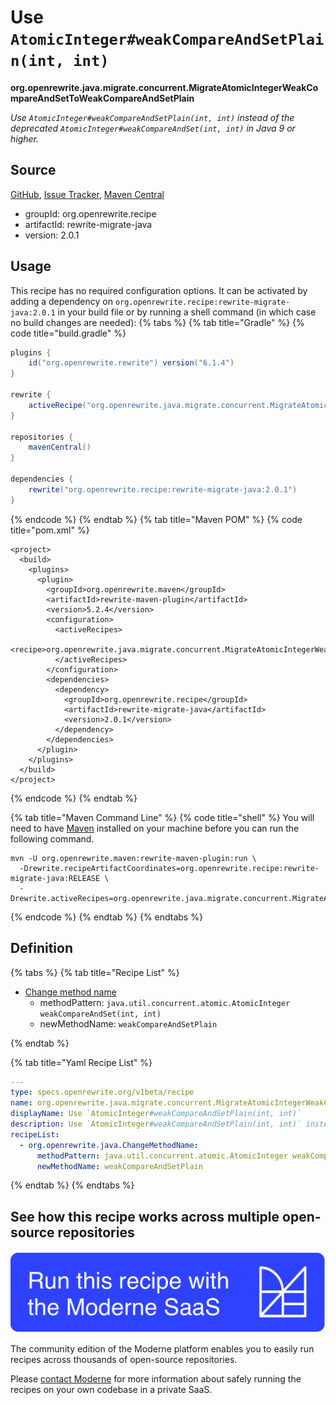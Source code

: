 # Use `AtomicInteger#weakCompareAndSetPlain(int, int)`

**org.openrewrite.java.migrate.concurrent.MigrateAtomicIntegerWeakCompareAndSetToWeakCompareAndSetPlain**

_Use `AtomicInteger#weakCompareAndSetPlain(int, int)` instead of the deprecated `AtomicInteger#weakCompareAndSet(int, int)` in Java 9 or higher._

## Source

[GitHub](https://github.com/openrewrite/rewrite-migrate-java/blob/main/src/main/resources/META-INF/rewrite/java-concurrent-apis.yml), [Issue Tracker](https://github.com/openrewrite/rewrite-migrate-java/issues), [Maven Central](https://central.sonatype.com/artifact/org.openrewrite.recipe/rewrite-migrate-java/2.0.1/jar)

* groupId: org.openrewrite.recipe
* artifactId: rewrite-migrate-java
* version: 2.0.1


## Usage

This recipe has no required configuration options. It can be activated by adding a dependency on `org.openrewrite.recipe:rewrite-migrate-java:2.0.1` in your build file or by running a shell command (in which case no build changes are needed): 
{% tabs %}
{% tab title="Gradle" %}
{% code title="build.gradle" %}
```groovy
plugins {
    id("org.openrewrite.rewrite") version("6.1.4")
}

rewrite {
    activeRecipe("org.openrewrite.java.migrate.concurrent.MigrateAtomicIntegerWeakCompareAndSetToWeakCompareAndSetPlain")
}

repositories {
    mavenCentral()
}

dependencies {
    rewrite("org.openrewrite.recipe:rewrite-migrate-java:2.0.1")
}
```
{% endcode %}
{% endtab %}
{% tab title="Maven POM" %}
{% code title="pom.xml" %}
```markup
<project>
  <build>
    <plugins>
      <plugin>
        <groupId>org.openrewrite.maven</groupId>
        <artifactId>rewrite-maven-plugin</artifactId>
        <version>5.2.4</version>
        <configuration>
          <activeRecipes>
            <recipe>org.openrewrite.java.migrate.concurrent.MigrateAtomicIntegerWeakCompareAndSetToWeakCompareAndSetPlain</recipe>
          </activeRecipes>
        </configuration>
        <dependencies>
          <dependency>
            <groupId>org.openrewrite.recipe</groupId>
            <artifactId>rewrite-migrate-java</artifactId>
            <version>2.0.1</version>
          </dependency>
        </dependencies>
      </plugin>
    </plugins>
  </build>
</project>
```
{% endcode %}
{% endtab %}

{% tab title="Maven Command Line" %}
{% code title="shell" %}
You will need to have [Maven](https://maven.apache.org/download.cgi) installed on your machine before you can run the following command.

```shell
mvn -U org.openrewrite.maven:rewrite-maven-plugin:run \
  -Drewrite.recipeArtifactCoordinates=org.openrewrite.recipe:rewrite-migrate-java:RELEASE \
  -Drewrite.activeRecipes=org.openrewrite.java.migrate.concurrent.MigrateAtomicIntegerWeakCompareAndSetToWeakCompareAndSetPlain
```
{% endcode %}
{% endtab %}
{% endtabs %}

## Definition

{% tabs %}
{% tab title="Recipe List" %}
* [Change method name](../../../java/changemethodname.md)
  * methodPattern: `java.util.concurrent.atomic.AtomicInteger weakCompareAndSet(int, int)`
  * newMethodName: `weakCompareAndSetPlain`

{% endtab %}

{% tab title="Yaml Recipe List" %}
```yaml
---
type: specs.openrewrite.org/v1beta/recipe
name: org.openrewrite.java.migrate.concurrent.MigrateAtomicIntegerWeakCompareAndSetToWeakCompareAndSetPlain
displayName: Use `AtomicInteger#weakCompareAndSetPlain(int, int)`
description: Use `AtomicInteger#weakCompareAndSetPlain(int, int)` instead of the deprecated `AtomicInteger#weakCompareAndSet(int, int)` in Java 9 or higher.
recipeList:
  - org.openrewrite.java.ChangeMethodName:
      methodPattern: java.util.concurrent.atomic.AtomicInteger weakCompareAndSet(int, int)
      newMethodName: weakCompareAndSetPlain

```
{% endtab %}
{% endtabs %}

## See how this recipe works across multiple open-source repositories

[![Moderne Link Image](/.gitbook/assets/ModerneRecipeButton.png)](https://app.moderne.io/recipes/org.openrewrite.java.migrate.concurrent.MigrateAtomicIntegerWeakCompareAndSetToWeakCompareAndSetPlain)

The community edition of the Moderne platform enables you to easily run recipes across thousands of open-source repositories.

Please [contact Moderne](https://moderne.io/product) for more information about safely running the recipes on your own codebase in a private SaaS.
